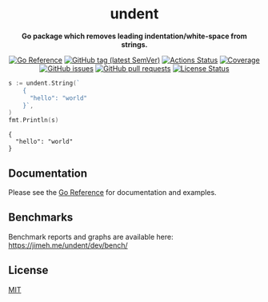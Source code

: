 <h1 align="center">
  undent
</h1>

<p align="center">
  <strong>
    Go package which removes leading indentation/white-space from strings.
  </strong>
</p>

<p align="center">
  <a href="https://pkg.go.dev/github.com/jimeh/undent"><img src="https://img.shields.io/badge/%E2%80%8B-reference-387b97.svg?logo=go&logoColor=white" alt="Go Reference"></a>
  <a href="https://github.com/jimeh/undent/releases"><img src="https://img.shields.io/github/v/tag/jimeh/undent?label=release" alt="GitHub tag (latest SemVer)"></a>
  <a href="https://github.com/jimeh/undent/actions"><img src="https://img.shields.io/github/workflow/status/jimeh/undent/CI.svg?logo=github" alt="Actions Status"></a>
  <a href="https://codeclimate.com/github/jimeh/undent"><img src="https://img.shields.io/codeclimate/coverage/jimeh/undent.svg?logo=code%20climate" alt="Coverage"></a>
  <a href="https://github.com/jimeh/undent/issues"><img src="https://img.shields.io/github/issues-raw/jimeh/undent.svg?style=flat&logo=github&logoColor=white" alt="GitHub issues"></a>
  <a href="https://github.com/jimeh/undent/pulls"><img src="https://img.shields.io/github/issues-pr-raw/jimeh/undent.svg?style=flat&logo=github&logoColor=white" alt="GitHub pull requests"></a>
  <a href="https://github.com/jimeh/undent/blob/main/LICENSE"><img src="https://img.shields.io/github/license/jimeh/undent.svg?style=flat" alt="License Status"></a>
</p>

```go
s := undent.String(`
	{
	  "hello": "world"
	}`,
)
fmt.Println(s)
```

```
{
  "hello": "world"
}
```

## Documentation

Please see the
[Go Reference](https://pkg.go.dev/github.com/jimeh/undent#section-documentation)
for documentation and examples.

## Benchmarks

Benchmark reports and graphs are available here:
https://jimeh.me/undent/dev/bench/

## License

[MIT](https://github.com/jimeh/undent/blob/main/LICENSE)
